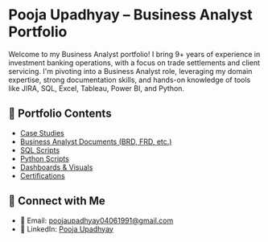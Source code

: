 # Pooja Upadhyay – Business Analyst Portfolio

Welcome to my Business Analyst portfolio! I bring 9+ years of experience in investment banking operations, with a focus on trade settlements and client servicing. I'm pivoting into a Business Analyst role, leveraging my domain expertise, strong documentation skills, and hands-on knowledge of tools like JIRA, SQL, Excel, Tableau, Power BI, and Python.

## 📂 Portfolio Contents

- [Case Studies](Pooja-BA-Portfolio/Case_Studies)
- [Business Analyst Documents (BRD, FRD, etc.)](./Documents/)
- [SQL Scripts](Pooja-BA-Portfolio/SQL_Scripts)
- [Python Scripts](Pooja-BA-Portfolio/Python_Scripts/)
- [Dashboards & Visuals](./Dashboards/)
- [Certifications](./Certifications/)


## 🔗 Connect with Me

- 📧 Email: poojaupadhyay04061991@gmail.com
- 🔗 LinkedIn: [Pooja Upadhyay](https://linkedin.com/in/pooja-upadhyay-a781a0109)
